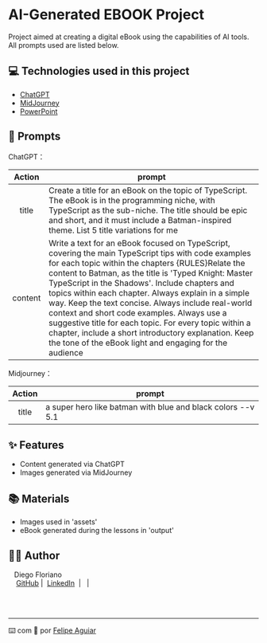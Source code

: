 
# AI-Generated EBOOK Project


Project aimed at creating a digital eBook using the capabilities of AI tools.
All prompts used are listed below.


## 💻 Technologies used in this project

- [ChatGPT](https://chat.openai.com/) 
- [MidJourney](https://www.midjourney.com/app/)
- [PowerPoint](https://www.microsoft.com/en/microsoft-365/powerpoint)

## 🧠 Prompts


ChatGPT：

|   Action   | prompt                                                                                                                                                                                                                                                                         |
| :------: | ------------------------------------------------------------------------------------------------------------------------------------------------------------------------------------------------------------------------------------------------------------------------------ |
|  title  | Create a title for an eBook on the topic of TypeScript. The eBook is in the programming niche, with TypeScript as the sub-niche. The title should be epic and short, and it must include a Batman-inspired theme. List 5 title variations for me                                                        |
| content | Write a text for an eBook focused on TypeScript, covering the main TypeScript tips with code examples for each topic within the chapters {RULES}Relate the content to Batman, as the title is 'Typed Knight: Master TypeScript in the Shadows'. Include chapters and topics within each chapter. Always explain in a simple way. Keep the text concise. Always include real-world context and short code examples. Always use a suggestive title for each topic. For every topic within a chapter, include a short introductory explanation. Keep the tone of the eBook light and engaging for the audience |


Midjourney：

|  Action  | prompt                                                                                 |
| :----: | -------------------------------------------------------------------------------------- |
| title | a super hero like batman with blue and black colors --v 5.1 |

## ✨ Features

- Content generated via ChatGPT
- Images generated via MidJourney

## 📚 Materials

- Images used in 'assets'
- eBook generated during the lessons in 'output'

## 👨‍💻 Author

<p>
    <p>&nbsp&nbsp&nbspDiego Floriano<br>
    &nbsp&nbsp&nbsp
    <a href="https://github.com/diegofloriano">
    GitHub</a>&nbsp;|&nbsp;
    <a href="www.linkedin.com/in/diego-floriano">LinkedIn</a>
&nbsp;|&nbsp;
&nbsp;|&nbsp;</p>
</p>
<br/><br/>
<p>

---

⌨️ com 💜 por [Felipe Aguiar](https://github.com/felipeAguiarCode)
